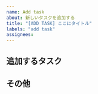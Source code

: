 ```yaml
---
name: Add task
about: 新しいタスクを追加する
title: "[ADD TASK] ここにタイトル"
labels: "add task"
assignees:
---
```


## 追加するタスク

## その他
